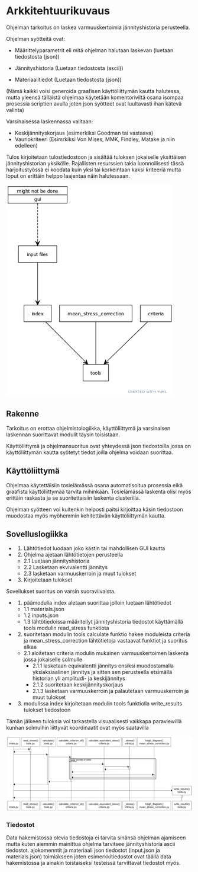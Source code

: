 # Arkkitehtuurikuvaus

Ohjelman tarkoitus on laskea varmuuskertoimia jännityshistoria perusteella.

Ohjelman syötteitä ovat:

- Määrittelyparametrit eli mitä ohjelman halutaan laskevan (luetaan tiedostosta (json))

- Jännityshistoria (Luetaan tiedostosta (ascii))

- Materiaalitiedot (Luetaan tiedostosta (json))

(Nämä kaikki voisi generoida graafisen käyttöliittymän kautta halutessa, mutta yleensä tälläistä ohjelmaa käytetään komentoriviltä osana isompaa prosessia scriptien avulla joten json syötteet ovat luultavasti ihan kätevä valinta)

Varsinaisessa laskennassa valitaan:

- Keskijännityskorjaus (esimerkiksi Goodman tai vastaava)
- Vauriokriteeri (Esimrkiksi Von Mises, MMK, Findley, Matake ja niin edelleen)

Tulos kirjoitetaan tulostiedostoon ja sisältää tuloksen jokaiselle yksittäisen jännityshistorian yksikölle. Rajallisten resurssien takia luonnollisesti tässä harjoitustyössä ei koodata kuin yksi tai korkeintaan kaksi kriteeriä mutta loput on erittäin helppo laajentaa näin halutessaan.

![Arkkitehtuuri](./kuvat/arkkitehtuuri.png)

## Rakenne

Tarkoitus on erottaa ohjelmistologiikka, käyttöliittymä ja varsinaisen laskennan suorittavat modulit täysin toisistaan.

Käyttöliittymä ja ohjelmansuoritus ovat yhteydessä json tiedostoilla jossa on käyttöliittymän kautta syötetyt tiedot joilla ohjelma voidaan suorittaa.

## Käyttöliittymä

Ohjelmaa käytettäisiin tosielämässä osana automatisoitua prosessia eikä graafista käyttöliittymää tarvita mihinkään. Tosielämässä laskenta olisi myös erittäin raskasta ja se suoritettaisiin laskenta clusterilla.

Ohjelman syötteen voi kuitenkin helposti paitsi kirjoittaa käsin tiedostoon muodostaa myös myöhemmin kehitettävän käyttöliittymän kautta.

## Sovelluslogiikka

* 1. Lähtötiedot luodaan joko kästin tai mahdollisen GUI kautta

* 2. Ohjelma ajetaan lähtötietojen perusteella
	* 2.1 Luetaan jännityshistoria
	* 2.2 Lasketaan ekvivalentti jännitys
	* 2.3 lasketaan varmuuskerroin ja muut tulokset

* 3. Kirjoitetaan tulokset

Sovellukset suoritus on varsin suoraviivaista.
* 1. päämodulia index aletaan suorittaa jolloin luetaan lähtötiedot
	* 1.1 materials.json
	* 1.2 inputs.json
	* 1.3 lähtötiedoissa määritellyt jännityshistoria tiedostot käyttämällä tools modulin read_stress funktiota
* 2. suoritetaan modulin tools calculate funktio hakee moduleista criteria ja mean_stress_correction lähtötietoja vastaavat funktiot ja suoritus alkaa
	* 2.1 aloitetaan criteria modulin mukainen varmuuskertoimen laskenta jossa jokaiselle solmulle
		* 2.1.1 lasketaan equivalentti jännitys ensiksi muodostamalla yksiaksiaalinen jännitys ja sitten sen perusteella etsimällä historian yli amplitudi- ja keskijännitys
		* 2.1.2 suoritetaan keskijännityskorjaus
		* 2.1.3 lasketaan varmuuskerroin ja palautetaan varmuuskerroin ja muut tulokset
* 3. modulissa index kirjoitetaan modulin tools funktiolla write_results tulokset tiedostoon

Tämän jälkeen tuloksia voi tarkastella visuaalisesti vaikkapa paraviewillä kunhan solmuihin liittyvät koordinaatit ovat myös saatavilla

![Sekvenssi](./kuvat/sekvenssi.png)

### Tiedostot

Data hakemistossa olevia tiedostoja ei tarvita sinänsä ohjelman ajamiseen mutta kuten aiemmin mainittua ohjelma tarvitsee jännityshistoria ascii tiedostot. ajokomenntit ja materiaali json tiedostot (input.json ja materials.json) toimiakseen joten esimerkkitiedostot ovat täällä data hakemistossa ja ainakin toistaiseksi testeissä tarvittavat tiedostot myös.